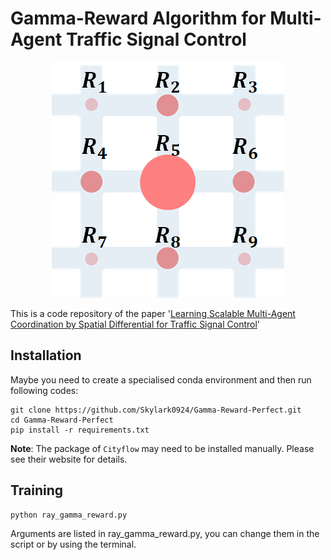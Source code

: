 # Gamma-Reward Algorithm for Multi-Agent Traffic Signal Control

<p align ="center">
  <img src="./README.assets/1565523437373.png">
</ p>

This is a code repository of the paper '[Learning Scalable Multi-Agent Coordination by
Spatial Differential for Traffic Signal Control](https://arxiv.org/abs/2002.11874)'

## Installation
Maybe you need to create a specialised conda environment and then run following codes:
```
git clone https://github.com/Skylark0924/Gamma-Reward-Perfect.git
cd Gamma-Reward-Perfect
pip install -r requirements.txt
```
**Note**: The package of `Cityflow` may need to be installed manually. Please see their website for details.

## Training
```
python ray_gamma_reward.py
```
Arguments are listed in ray_gamma_reward.py, you can change them in the script or by using the terminal.
